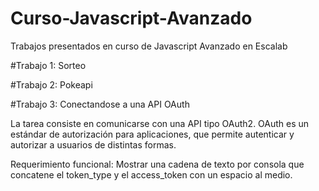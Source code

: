 # Curso-Javascript-Avanzado
 Trabajos presentados en curso de Javascript Avanzado en Escalab
 
#Trabajo 1: Sorteo

#Trabajo 2: Pokeapi

#Trabajo 3: Conectandose a una API OAuth

La tarea consiste en comunicarse con una API tipo OAuth2.
OAuth es un estándar de autorización para aplicaciones, que permite autenticar y autorizar a usuarios de distintas formas.

Requerimiento funcional:
Mostrar una cadena de texto por consola que concatene el token_type y el access_token con un espacio al medio.
